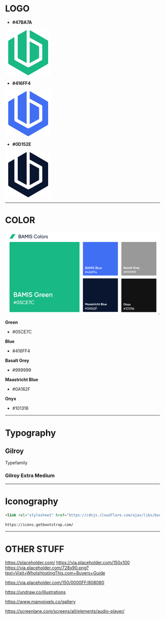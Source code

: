 
# LOGO

-  __#47BA7A__

![](media/bamis-icon-green.png)


-  __#416FF4__

![](media/bamis-icon-blue.png)


-  __#0D152E__

![](media/bamis-icon--maastricht-blue.png)

--------

# COLOR

![](media/color.png)

 __Green__
- #05CE7C

 __Blue__
- #416FF4

 __Basalt Grey__
- #999999

__Maastricht Blue__
- #0A162F

__Onyx__
- #101316

---------------

# Typography

## Gilroy
Typefamily

### Gilroy Extra Medium

-----------

# Iconography

```html 
<link rel="stylesheet" href="https://cdnjs.cloudflare.com/ajax/libs/bootstrap-icons/1.8.0/font/bootstrap-icons.min.css" integrity="sha512-H4E1ASW8Ru1Npd1wQPB7JClskV8Nv1FG/bXK6TWMD+U9YMlR+VWUZp7SaIbBVBV/iRtefsIsv9dLSN6fdUI36w==" crossorigin="anonymous" referrerpolicy="no-referrer" />

```
`https://icons.getbootstrap.com/`

-----------

# OTHER STUFF
https://placeholder.com/
https://via.placeholder.com/150x100
https://via.placeholder.com/728x90.png?text=Visit+WhoIsHostingThis.com+Buyers+Guide

https://via.placeholder.com/150/0000FF/808080

https://undraw.co/illustrations

https://www.manypixels.co/gallery

https://screenlane.com/screens/all/elements/audio-player/